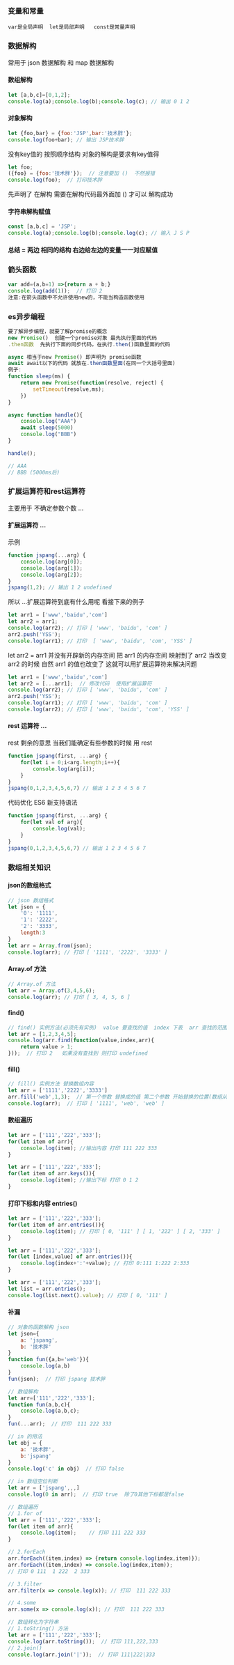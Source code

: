 ### 变量和常量

```
var是全局声明  let是局部声明   const是常量声明
```

### 数据解构

常用于 json 数据解构  和  map 数据解构

#### 数组解构

```javascript
let [a,b,c]=[0,1,2];
console.log(a);console.log(b);console.log(c); // 输出 0 1 2
```

#### 对象解构

```javascript
let {foo,bar} = {foo:'JSP',bar:'技术胖'};
console.log(foo+bar); // 输出 JSP技术胖
```

没有key值的 按照顺序结构  对象的解构是要求有key值得

```javascript
let foo;
({foo} = {foo:'技术胖'});  // 注意要加 ()  不然报错
console.log(foo);  // 打印技术胖
```

先声明了  在解构  需要在解构代码最外面加 ()  才可以 解构成功

#### 字符串解构赋值

```javascript
const [a,b,c] = 'JSP';
console.log(a);console.log(b);console.log(c); // 输入 J S P
```

#### 总结   =  两边 相同的结构  右边给左边的变量一一对应赋值



### 箭头函数

```javascript
var add=(a,b=1) =>{return a + b;}
console.log(add(1));  // 打印 2
注意:在箭头函数中不允许使用new的，不能当构造函数使用
```

### es异步编程

```javascript
要了解异步编程，就要了解promise的概念
new Promise()  创建一个promise对象 最先执行里面的代码
.then函数  先执行下面的同步代码，在执行.then()函数里面的代码

async 相当于new Promise() 即声明为 promise函数
await await以下的代码 就放在.then函数里面(在同一个大括号里面)
例子:
function sleep(ms) {
    return new Promise(function(resolve, reject) {
        setTimeout(resolve,ms);
    })
}

async function handle(){
    console.log("AAA")
    await sleep(5000)
    console.log("BBB")
}

handle();

// AAA
// BBB (5000ms后)
```

### 扩展运算符和rest运算符

主要用于 不确定参数个数 ...

#### 扩展运算符 ...

示例 

```javascript
function jspang(...arg) {
	console.log(arg[0]);
	console.log(arg[1]);
	console.log(arg[2]);
}
jspang(1,2); // 输出 1 2 undefined
```

所以 ...扩展运算符到底有什么用呢  看接下来的例子

```javascript
let arr1 = ['www','baidu','com']
let arr2 = arr1;
console.log(arr2); // 打印 [ 'www', 'baidu', 'com' ]
arr2.push('YSS');
console.log(arr1); // 打印  [ 'www', 'baidu', 'com', 'YSS' ]  
```

let arr2 = arr1   并没有开辟新的内存空间 把 arr1 的内存空间 映射到了 arr2  当改变arr2 的时候 自然 arr1 的值也改变了    这就可以用扩展运算符来解决问题

```javascript
let arr1 = ['www','baidu','com']
let arr2 = [...arr1];  // 修改代码  使用扩展运算符
console.log(arr2); // 打印 [ 'www', 'baidu', 'com' ]
arr2.push('YSS');
console.log(arr1); // 打印 [ 'www', 'baidu', 'com' ]
console.log(arr2); // 打印 [ 'www', 'baidu', 'com', 'YSS' ]
```

#### rest 运算符  ...

rest  剩余的意思  当我们能确定有些参数的时候  用  rest 

```javascript
function jspang(first, ...arg) {
	for(let i = 0;i<arg.length;i++){
		console.log(arg[i]);
	}
}
jspang(0,1,2,3,4,5,6,7) // 输出 1 2 3 4 5 6 7
```

代码优化  ES6 新支持语法

```javascript
function jspang(first, ...arg) {
	for(let val of arg){
		console.log(val);
	}
}
jspang(0,1,2,3,4,5,6,7) // 输出 1 2 3 4 5 6 7
```

### 数组相关知识

#### json的数组格式

```javascript
// json 数组格式
let json = {
	'0': '1111',
	'1': '2222',
	'2': '3333',
	length:3
}
let arr = Array.from(json);
console.log(arr); // 打印 [ '1111', '2222', '3333' ]
```

#### Array.of 方法

```javascript
// Array.of 方法
let arr = Array.of(3,4,5,6);
console.log(arr); // 打印 [ 3, 4, 5, 6 ]
```

#### find()

```javascript
// find() 实例方法(必须先有实例)  value 要查找的值  index 下表  arr 查找的范围
let arr = [1,2,3,4,5];
console.log(arr.find(function(value,index,arr){
	return value > 1;
}));  // 打印 2   如果没有查找到 则打印 undefined
```

#### fill()

```javascript
// fill() 实例方法 替换数组内容
let arr = ['1111','2222','3333']
arr.fill('web',1,3);  // 第一个参数 替换成的值 第二个参数 开始替换的位置(数组从0开始) 第三个参数 替换到的位置(从1开始)
console.log(arr);  // 打印 [ '1111', 'web', 'web' ]
```

#### 数组遍历

```javascript
let arr = ['111','222','333'];
for(let item of arr){
	console.log(item); //输出内容 打印 111 222 333
}
```

```javascript
let arr = ['111','222','333'];
for(let item of arr.keys()){
	console.log(item); //输出下标 打印 0 1 2
}
```

#### 打印下标和内容 entries()

```javascript
let arr = ['111','222','333'];
for(let item of arr.entries()){
	console.log(item); // 打印 [ 0, '111' ] [ 1, '222' ] [ 2, '333' ]
}
```

```javascript
let arr = ['111','222','333'];
for(let [index,value] of arr.entries()){
	console.log(index+':'+value); // 打印 0:111 1:222 2:333
}
```

```javascript
let arr = ['111','222','333'];
let list = arr.entries();
console.log(list.next().value); // 打印 [ 0, '111' ]
```

#### 补漏

```javascript
// 对象的函数解构 json
let json={
	a: 'jspang',
	b: '技术胖'
}
function fun({a,b='web'}){
	console.log(a,b)
}
fun(json);  // 打印 jspang 技术胖
```

```javascript
// 数组解构
let arr=['111','222','333'];
function fun(a,b,c){
	console.log(a,b,c);
}
fun(...arr);  // 打印  111 222 333 
```

```javascript
// in 的用法
let obj = {
    a: '技术胖',
    b:'jspang'
}
console.log('c' in obj)  // 打印 false

// in 数组空位判断
let arr = ['jspang',,,]
console.log(0 in arr);  // 打印 true  除了0其他下标都是false
```

```javascript
// 数组遍历 
// 1.for of
let arr = ['111','222','333'];
for(let item of arr){
	console.log(item);    // 打印 111 222 333
}

// 2.forEach
arr.forEach((item,index) => {return console.log(index,item)}); 
arr.forEach((item,index) => console.log(index,item)); 
// 打印 0 111  1 222  2 333

// 3.filter
arr.filter(x => console.log(x)); // 打印  111 222 333 

// 4.some
arr.some(x => console.log(x)); // 打印  111 222 333 
```

```javascript
// 数组转化为字符串 
// 1.toString() 方法
let arr = ['111','222','333'];
console.log(arr.toString());  // 打印 111,222,333
// 2.join()
console.log(arr.join('|'));  // 打印 111|222|333
```

